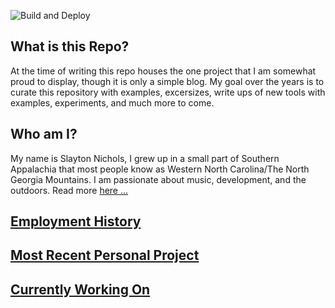 ![Build and Deploy](https://github.com/SlaytonNichols/SlaytonNichols/workflows/Build%20and%20Deploy/badge.svg)

## What is this Repo? 
At the time of writing this repo houses the one project that I am somewhat proud to display, though it is only a simple blog. My goal over the years is to curate this repository with examples, excersizes, write ups of new tools with examples, experiments, and much more to come.

## Who am I?
My name is Slayton Nichols, I grew up in a small part of Southern Appalachia that most people know as Western North Carolina/The North Georgia Mountains. I am passionate about music, development, and the outdoors. Read more [here ...](https://nicholsslayton.com/posts/introduction)

## [Employment History](https://nicholsslayton.com/)

## [Most Recent Personal Project](https://nicholsslayton.com/posts/github-actions-net-core-31-continuous-deployment)

## [Currently Working On](https://nicholsslayton.com/posts/linkedin-api)